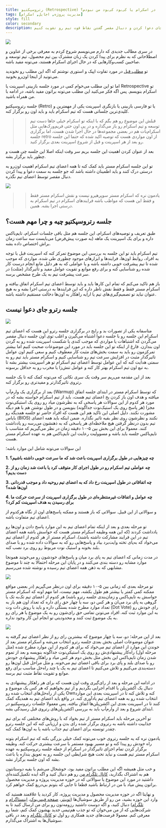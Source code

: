 ```yaml
---
title: رتروسپکتیو (Retrospective) در اسکرام یا کی‌بود کی‌بود من نبودم؟
tags: [مدیریت پروژه, اجایل, اسکرام]
style: fill
color: secondary
description: تو این مطلب قرار هست نکاتی رو برای برگزاری یک جلسه بازنگری اسپرینت در اسکرام بخونیم و اینکه چطور می‌تونیم به جای دعوا کردن و دنبال مقصر گشتن نقاط قوت تیم رو تقویت کنیم.
---
```

![](https://fa.ahmadi.pm/assets/imgpsts/Sprint-Retro-Session.jpg)

در سری مطالب جدیدی که دارم می‌نویسم شروع کردم به معرفی برخی از عناوین و اصطلاحاتی که به نظرم برای پیدا کردن یک زبان مشترک بین تیم محصول، تیم توسعه و صاحبین کسب‌وکارهایی که در حال اجرای اسکرام هستند، می‌تونه مفید باشه. 

تو [مطلب قبل](https://fa.ahmadi.pm/articles/Epic-and-User-Stories) در مورد تفاوت اپیک و استوری نوشتم که اگه این مطلب رو نخوندید می‌تونید از اینجا اون‌رو بخونید. 

اما تو این مطلب می‌خوام کمی در مورد جلسه بازبینی اسپرینت یا Retrospective تو اسکرام بنویسم. پس اگه فکر می‌کنید این مطلب می‌تونه براتون مفید باشه، در ادامه با من همراه باشید.

جلسه رتروسپکتیو (Retro) یا تو فارسی بازبینی یا بازنگری اسپرینت یکی از مهمترین و کلیدی‌ترین جلساتی هست که تیم اسکرام باید و باید اون رو برگزار کنه. 

>> قبلش این موضوع رو هم بگم که با اینکه تو اسکرام خیلی جاها دست تیم توسعه و تیم اسکرام رو باز می‌گذاره و در پی اون حتی فریم‌ورک‌هایی مثل اسکرام‌بات هم در بعضی مجموعه‌ها در حال اجرا شدن هست، اما برگزاری جلسه retro از اون مواردی هست که توصیه اکید شده که حتما این جلسه رو بعد از هر اسپرینت و قبل از شروع اسپرینت بعدی برگزار کنید.

بعد از عنوان کردن اهمیت این جلسه بریم سر وقت اینکه اصلا این جلسه چی هست و چطور باید برگزار بشه. 

تو این جلسه اسکرام مستر باید کمک کنه تا همه اعضای تیم اسکرام اهمیت اون‌رو به درستی درک کنند و باید اطمینان داشته باشد که جو جلسه به سمت دعوا و پیدا کردن دنبال مقصر توسط اعضای تیم نگذره. 

![](https://fa.ahmadi.pm/assets/imgpsts/ScrumMasterRole.png)

>> یادمون نره که اسکرام مستر سوپرهیرو نیست و نقش اسکرام مستر فقط و فقط این هست که مواظب باشه فرایندهای اسکرام در تیم اسکرام به درستی اجرا بشه. همین. 


## جلسه رتروسپکتیو چیه و چرا مهم هست؟

طبق تعریف و توصیه‌های اسکرام، این جلسه هم مثل باقی جلسات اسکرام، تایم‌باکس داره و برای یک اسپرینت یک ماهه (به صورت پیش‌فرض) می‌بایست سه ساعت زمان براش اختصاص داده بشه. 

تیم اسکرام باید تو این جلسه به بررسی این موضوع تمرکز کنه که اسپرینت قبل با توجه به افراد، روابط اون‌ها، فرایندها و ابزارهای موجود چطوری طی شده. مواردی که موجب شده تا تیم پیشرفت خوبی داشته باشه و یا عواملی که به هر دلیل مانع انجام درست کار شده رو شناسایی کنه و برای رفع موانع و تقویت عوامل مفید و تاثیرگذار (مثلت) در سرعت پیشرفت تیم به یک طرح مشخص برسه.

باز هم تاکید می‌کنم که تمام این کارها باید و باید توسط اعضای تیم اسکرام اتفاق بیافته و اسکرام مستر فقط و فقط نقش ناظر داره که این فرایندها به درستی اجرا بشه و به هیچ عنوان نباید تو تصمیم‌گیری‌های تیم یا ارایه راهکار به اون‌ها دخالت مستقیم داشته باشه. 

## جلسه رترو جای دعوا نیست

![](https://fa.ahmadi.pm/assets/imgpsts/fightsession.jpg)

متاسفانه یکی از تصورات بد و رایج در برگزاری جلسه رترو این هست که اعضای تیم اسکرام این جلسه رو با جلسه دعوا اشتباه می‌گیرن و اغلب توی اون جلسه دنبال مقصر می‌گردن که اشتباهات یا مواردی که موجب کندی یا شکست اسپرینت شده رو به گردن اون بندازن. فارغ از اینکه تو این جلسه باید در مورد این موضوعات صحبت کنیم اما بیشتر تمرکزمون رو باید به سمت بخش‌های مثبت کار معطوف کنیم و سعی کنیم اون عوامل تاثیرگذار مثبت در افزایش سرعت تیم رو شناسایی کنیم و اسکرام مستر باید تیم رو به سمتی هدایت کنه که این عوامل توسط اعضای تیم اسکرام تو هر اسپرینت بیشتر بشه تا به تبع اون تیم اسکرام بهتر کار کنه و عوامل تنش‌زا یا مخرب رو به حداقل برسونه. 

بعد از این مقدمه می‌ریم سر وقت یک سری نکاتی که می‌تونه کمک کنه تا یک جلسه رتروی تاثیرگذارتر و مفیدتری رو برگزار کنه.

بعد از برگزاری یک وارم‌آپ (Warmup) که توسط اسکرام مستر در ابتدای جلسه اتفاق میافته و هدف اون باز کردن یخ اعضای تیم هست، باید از تیم اسکرام خواسته بشه که در مورد هر کدوم از این سوالات هر پاسخی که به نظرشون میاد رو روی یک استیکی‌نوت مجزا (هر پاسخ روی یک استیک‌نوت جداگونه) بنویسن و در طول نوشتن هم با هم دیگه مشورت نکنند. دلیل اصلی این تاکید هم این هست که افراد حاضر تو جلسه همدیگه رو بایاس (BIOS) نکنند و نظرشون روی نظر بقیه تاثیر نگذاره. ضمن اینکه باید همه اعضای تیم بدون درنظر گرفتن هیچ ملاحظه‌ای هر پاسخی که به ذهنشون می‌رسه رو یادداشت کنند. معمولا برای این بخش بین ۵-۱۰ دقیقه زمان در نظر می‌گیریم که متناسب با تایم‌باکس جلسه باید باشه و مسوولیت رعایت این تایم‌باکس هم به عهده اسکرام مستر هست. 

این سوالات می‌تونه شامل این موارد باشه؛

**1. چه چیزهایی در طول برگزاری اسپرینت باعث شد که ما سرعت خوبی داشته باشیم؟**

**2. چه عواملی تیم اسکرام رو در طول اجرای کار متوقف کرد یا باعث شد زمان رو از دست بدیم؟**

**3. چه اتفاقاتی در طول اسپرینت رخ داد که به اعضای تیم روحیه داد و موجب قدردانی اون‌ها شده؟**

**4. چه عوامل و اتفاقات غیرمنتظره‌ای در طول برگزاری اسپرینت از سرعت حرکت ما برای رسیدن به هدف اسپرینت کم کرد؟**

و سوالاتی از این قبیل. سوالاتی که باز هستند و ممکنه پاسخ‌های اون از نگاه هرکدوم از اعضای تیم متفاوت باشه.

تو مرحله بعدی و بعد از اینکه تمام اعضای تیم به این موارد پاسخ دادن و اون‌ها رو یادداشت کردند (که این همه وظیفه اسکرام مستر هست که حواسش باشه همه اعضای تیم در این فرایند مشارکت داشته باشند)، اسکرام مستر از هر کدوم از اعضای تیم می‌خواد که به‌پای تخته وایت‌برد بیاد و پاسخ‌هایی رو که به سوالات داده شده رو با صدای بلند بخونه و استیک نوت مربوط رو روی برد نصب کنه. 

در مدت زمانی که اعضای تیم به پای برد میان و پاسخ‌های خودشون رو می‌خونند همونجا موارد مشابه رو دسته بندی می‌کنند و در پایان این مرحله احتمالا به چند تا موضوع مشابهی که به ذهن همه اعضای تیم رسیده و نوشته شده می‌رسیم. 

![](https://fa.ahmadi.pm/assets/imgpsts/scrumboardsticker.jpg)

تو مرحله بعدی که زمانی بین ۵-۱۰ دقیقه برای اون درنظر می‌گیریم (در بعضی مواقع ممکنه کمی کمتر یا بیشتر هم طول بکشه، مهم نیست، اما مهم اونه که اسکرام مستر حواسش به تایم‌باکس و زمان‌بندی جلسه رترو باشه) هر کدوم از اعضای تیم تک‌به تک یا گروهی به پای برد می‌ان و هر کس دو، سه یا چهار حق رای داره که تعداد اون هم باز به تعداد موارد مطرح شده بستگی داره و باید با روش دات وت (Dot Vote) رای خودش رو به این موارد ثبت کنه. افراد می‌تونن تمامی حق رای‌شون رو به یک موضوع یا هر رای رو به یک موضوع ثبت کنند و محدودیتی تو انجام این کار وجود نداره. 

![](https://fa.ahmadi.pm/assets/imgpsts/dot-vote.jpg)

بعد از این مرحله؛ دو، سه یا چهار موضوع که بیشترین رای رو از نظر اعضای تیم گرفته به عنوان موضوعات اصلی بخش بعدی جلسه رترو انتخاب می‌شه و اسکرام مستر بعد از خوندن این موارد از اعضای تیم می‌خواد که برای هر کدوم از این موارد مطرح شده (مثل مرحله اول) راه‌کار پیشنهادی‌ش رو روی یک استیکی‌نوت جداگونه بنویسه و بعد از تموم شدن زمان تایم‌باکس این بخش مثل بخش دوم هر کس میاد و راهکار پیشنهادی خودش رو با صدای بلند و پای برد برای باقی اعضای تیم می‌خونه. و مثل مراحل قبل اون‌ها رو دسته‌بندی می‌کنیم و تلاش می‌کنیم تا اعضای تیم به یک یا چند راه‌حل مناسب برای رفع موانع و تقویت نقاط مثبت تیم برسه. 

در ادامه این مرحله و بعد از رای‌گیری وقت اون هست که برای هر راهکار پیشنهادی به دنبال یک اکشن‌پلن یا اقدام اجرایی بگردیم و از تیم بخواهیم که هر کس یک موضوع و یکی از راه‌حل‌های انتخاب شده رو Ownکنه و تلاش کنه تا در اسپرینت بعدی این موارد انتخاب شده رو به همه اعضای تیم یادآوری کنه. در واقع باید اعضای تیم به همدیگه کمک کنند تا در اسپرینت بعدی این اکشن‌پلن‌ها اتفاق بیافته. پس معمولا جلسات رتروسپکتیو در ابتدای شروع و بعد از وارم‌آپ باید به بررسی اکشن‌پلن‌های رتروی قبل رسیدگی بشه. 

تو آخرین مرحله باید اسکرام مستر از تیم بخواد که با روش‌های مختلفی که برای تیم جذابیت داشته باشه به رتروی برگزار شده رای بدن و ارزیابی کنه که این جلسه رترو چقدر تونسته برای اعضای تیم جذاب باشه یا به اون‌ها کمک کنه. 

یادمون نره که یه جلسه رتروی خوب می‌تونه کمک خیلی بزرگی بکنه که تیم اسکرام بتونه راه خودش رو پیدا کنه و تو مسیر بهبود مستمر با سرعت بیشتری حرکت کنه. وظیفه برگزار کردن تمام اجزای تاثیرگذار در اسکرام از جمله جلسه رتروسپکتیو به عهده اسکرام مستر تیم هست و نباید تحت هیچ شرایطی این جلسه رو به تعویق بندازه یا باعث بشه که اون جلسه برگزار نشه. 

و خب مثل همیشه اگه این مطلب براتون مفید بود، خوشحال می‌شم با بقیه دوستانتون هم به اشتراک بگذارید، [کانال تلگرام من](https://t.me/ahmadipm) رو هم دنبال کنید و اگه ایده تکمیل‌کننده‌ای داشتید در مورد این موضوع یا سوالاتی که در حوزه مدیریت پروژه و مدیریت محصول براتون پیش میاد با من در ارتباط باشید قطعا تا جایی که بتونم بی‌دریغ کمک خواهم کرد.

و نهایتا اگه در حوزه مدیریت محصول و مدیریت پروژه، کار کردید یا علاقمند هستید که وارد این حوزه بشید، من رو از طریق سوشیال‌ها ([توییتر](https://twitter.com/ahmadi_pm)، [صفحه فیس‌بوک](https://www.facebook.com/ahmadipm-336513290601728/)، [اینستاگرام](https://instagram.com/ahmadipm) و [تلگرام](https://t.me/ahmadipm)) دنبال کنید، و اگه دوست داشتید رزومه‌تون رو برای من ارسال کنید تا به شرکت‌هایی که از من می‌خوان که تو جذب هم‌تیمی جدید بهشون کمک کنم، شما رو معرفی کنم. معمولا فرصت‌های جدید همکاری رو اول تو [کانال تلگرام](https://t.me/ahmadipm) و بعد در باقی سوشیال‌ها به اشتراک می‌گذارم.